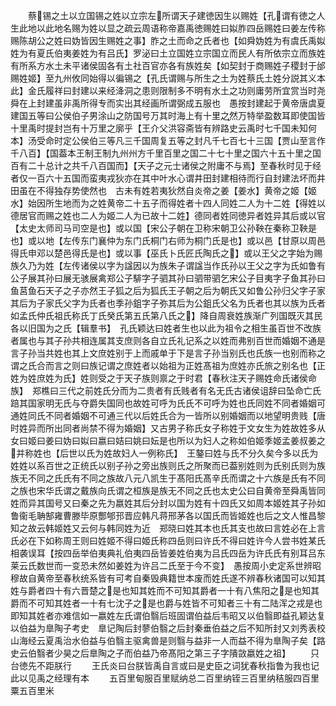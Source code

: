 <!-- { "loadSidebar": true } -->
　　蔡锡之土以立国锡之姓以立宗左所谓天子建徳因生以赐姓【孔谓有徳之人生此地以此地名赐为姓以显之疏云周语称帝嘉禹徳赐姓曰姒胙四岳赐姓曰姜左传称赐陈胡公之姓曰妫皆因生赐姓之事】胙之土而命之氏者也【如舜妫姓为有虞氏禹姒姓为有夏氏伯夷姜姓为有吕氏】罗泌曰土立国姓立宗国立而民人有所依宗立而族姓有所系方水土未平诸侯固各有土社百官亦各有族姓矣【如契封于商赐姓子稷封于邰赐姓姬】至九州攸同始得以徧锡之【孔氏谓赐与所生之土为姓蔡氏土姓分説其义本此】金氏履祥曰封建以来经洚洞之患则限制多不明有水土之功则庸劳所宜赏当时尧舜在上封建虽非禹所得专而实出其经画所谓弼成五服也　愚按封建起于黄帝唐虞夏建国五等曰公侯伯子男涂山之防国号万其时海上有十里之然万特举盈数耳即使国皆十里禹时提封岂有十万里之廓乎【王介父洪容斋皆有辨路史云禹时七千国未知何本】汤受命时定公侯伯三等凡三千国周复五等之封凡千七百七十三国【贾山至言作千八百】【国葢本王制王制九州州方千里百里之国二十七十里之国六十五十里之国百有二十总计之共千八百国而】【天子之元士诸侯之附庸不与焉】至春秋时见于经者仅一百六十五国而蛮夷戎狄亦在其中叶水心谓井田封建相待而行自封建法坏而井田虽在不得独存势使然也　古未有姓若夷狄然自炎帝之姜【姜水】黄帝之姬【姬水】始因所生地而为之姓黄帝二十五子而得姓者十四人同姓二人为十二姓【得姓以德居官而赐之姓也二人为姬二人为已故十二姓】德同者姓同徳异者姓异其后或以官【太史太师司马司空是也】或以国【宋公子朝在卫称宋朝卫公孙鞅在秦称卫鞅是也】或以地【左传东门襄仲为东门氏桐门右师为桐门氏是也】或以邑【甘原以周邑得氏申邓以楚邑得氏是也】或以事【巫氏卜氏匠氏陶氏之】或以王父之字始为赐族久乃为姓【左传诸侯以字为諡因以为族朱子谓諡当作氏孙以王父之字为氏如鲁有公子展其孙曰展无骇展禽郑公子騑字子驷其孙曰驷带驷乞宋公子目夷字子鱼其孙曰鱼莒鱼石天子之子亦然王子狐之后为狐氏王子朝之后为朝氏又如鲁公孙归父字子家其后为子家氏父字为氏者也季孙鉏字子弥其后为公鉏氏父名为氏者也其以族为氏者如孟氏仲氏祖氏称氏丁氏癸氏第五氏第八氏之】降自周衰姓族渐广列国既灭其民各以旧国为之氏【辑羣书】　孔氏颖达曰姓者生也以此为祖令之相生虽百世不改族者属也与其子孙共相连属其支庶则各自立氏礼记系之以姓而弗别百世而婚姻不通是言子孙当共姓也其上文庶姓别于上而戚单于下是言子孙当别氏也氏族一也别而称之谓之氏合而言之则曰族记谓之庶姓者以始祖为正姓髙祖为庶姓亦氏旅之别名也【正姓为姓庶姓为氏】姓则受之于天子族则禀之于时君【春秋注天子赐姓命氏诸侯命族】　郑樵曰三代之前姓氏分而为二贵者有氏贱者有名无氏古诸侯诅辞曰坠命亡氏踣其国家明无氏与夺爵失国同也故姓可呼为氏氏不可呼为姓也氏同姓不同者婚姻可通姓同氏不同者婚姻不可通三代以后姓氏合为一皆所以别婚姻而以地望明贵贱【唐时姓异而所出同者尚禁不得为婚姻】又古男子称氏女子称姓于文女生为姓故姓多从女曰姬曰姜曰妫曰姒曰嬴曰姞曰姚曰妘是也所以为妇人之称如伯姬季姬孟姜叔姜之并称姓也【后世以氏为姓故妇人一例称氏】　王鏊曰姓与氏不分久矣今多以氏为姓姓以系百世之正统氏以别子孙之旁出族则氏之所聚而已葢别姓则为氏别氏则为族族无不同之氏氏有不同之族故八元八凯生于髙阳氏髙辛氏而谓之十六族是氏有不同之族也宋华氏谓之戴族向氏谓之桓族是族无不同之氏也太史公曰自黄帝至舜禹皆同姓而异其国号又曰秦之先为嬴姓其后分封以国为姓有十四氏又如周本姬姓其子孙如鲁衞毛聃郜雍曹滕毕原酆郇邘晋应韩凡蒋邢茅各以国氏而皆姬姓也后之文人惟昌黎知之故云韩姬姓又云何与韩同姓为近　郑晓曰姓其本也氏其支也故曰言姓必在上言氏必在下如称周王则曰姓姬不得曰姬氏称四岳则曰许氏不得曰姓许今人尝书姓某氏相袭误耳【按四岳举伯夷典礼伯夷四岳皆姜姓伯夷为吕氏四岳为许氏氏有别耳吕东莱云氏数世而一变恐未然如姜姓为许吕二氏至于今不变】　愚按周小史定系世辨昭穆故自黄帝至春秋统系皆有可考自秦毁典籍世本废而姓氏遂不辨春秋诸国可以知其姓与爵者四十有六晋楚之是也知其姓而不可知其爵者一十有八焦阳之是也知其爵而不可知其姓者一十有七沈子之是也爵与姓皆不可知者三十有二陆浑之戎是也即知其姓者亦难信如一嬴姓左氏谓伯翳后班固谓伯益后韦昭又以伯翳即益孔颖达复以伯益为臯陶子考史　臯记陶后封蓼伯翳之后封秦垂伯益之后不知所封又刘秀表校山海经云夏禹治水伯益与伯翳主驱禽兽是则翳与益非一人而益不得为臯陶子矣【路史云伯翳者少昊之后臯陶之子而伯益乃帝髙阳之第三子字隤敳嬴姓之祖】
　　只台徳先不距朕行
　　王氏炎曰台朕皆禹自言或曰是史臣之词犹春秋指鲁为我也记此以见禹之经理有本
　　五百里甸服百里赋纳总二百里纳铚三百里纳秸服四百里粟五百里米
